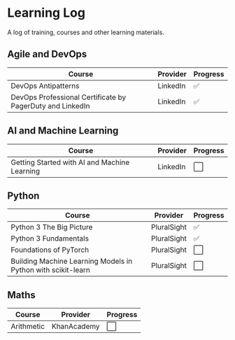 # Learning Log
A log of training, courses and other learning materials.

## Agile and DevOps
| Course | Provider | Progress |
| ----- | ----- | ----- |
| DevOps Antipatterns | LinkedIn | ✅ |
| DevOps Professional Certificate by PagerDuty and LinkedIn | LinkedIn | ✅ |

## AI and Machine Learning
| Course | Provider | Progress |
| ----- | ----- | ----- |
| Getting Started with AI and Machine Learning | LinkedIn | ⬜ |

## Python 
| Course | Provider | Progress |
| ----- | ----- | ----- |
| Python 3 The Big Picture  | PluralSight | ✅ |
| Python 3 Fundamentals  | PluralSight | ✅ |
| Foundations of PyTorch | PluralSight | ⬜ |
| Building Machine Learning Models in Python with scikit-learn | PluralSight | ⬜ |

## Maths ##
| Course | Provider | Progress |
| ----- | ----- | ----- |
| Arithmetic | KhanAcademy | ⬜ |
